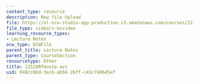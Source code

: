 ```yaml
---
content_type: resource
description: New file Upload
file: https://ol-ocw-studio-app-production.s3.amazonaws.com/courses/12-520-geodynamics-fall-2006/049cc86d3ecbab5626ffc45c740645ef_12520RTmovie.avi
file_type: video/x-msvideo
learning_resource_types:
- Lecture Notes
ocw_type: OCWFile
parent_title: Lecture Notes
parent_type: CourseSection
resourcetype: Other
title: 12520RTmovie.avi
uid: 049cc86d-3ecb-ab56-26ff-c45c740645ef
---
```

